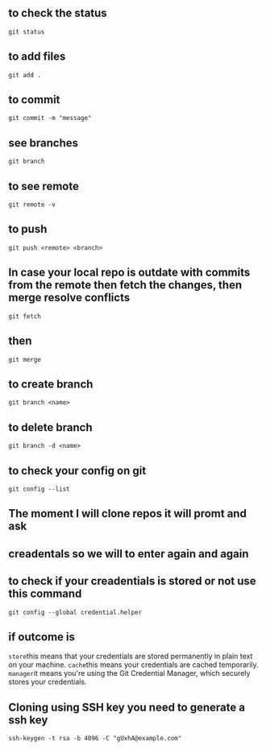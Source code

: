 ## to check the status
```git status```

## to add files
```git add .```

## to commit
```git commit -m "message"```

## see branches
```git branch```

## to see remote
```git remote -v```

## to push
```git push <remote> <branch>```

## In case your local repo is outdate with commits from the remote then fetch the changes, then merge resolve conflicts 
```git fetch```
## then
```git merge```

## to create branch
```git branch <name>```

## to delete branch
```git branch -d <name>```

## to check your config on git 
```git config --list```

## The moment I will clone repos it will promt and ask
## creadentals so we will to enter again and again
## to check if your creadentials is stored or not use this command
```git config --global credential.helper```
## if outcome is
```store```this means that your credentials are stored permanently in plain text on your machine.
```cache```this means your credentials are cached temporarily.
```manager```it means you're using the Git Credential Manager, which securely stores your credentials.

## Cloning using SSH key you need to generate a ssh key
```ssh-keygen -t rsa -b 4096 -C "gUxhA@example.com"```

